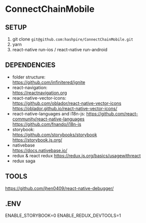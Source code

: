 # ConnectChainMobile
## SETUP
1. git clone `git@github.com:hashpire/ConnectChainMobile.git`
2. yarn
3. react-native run-ios / react-native run-android

## DEPENDENCIES
- folder structure:  
https://github.com/infinitered/ignite
- react-navigation:  
https://reactnavigation.org
- react-native-vector-icons:  
https://github.com/oblador/react-native-vector-icons  
https://oblador.github.io/react-native-vector-icons/
- react-native-languages and i18n-js: 
 https://github.com/react-community/react-native-languages  
 https://github.com/fnando/i18n-js
- storybook:  
https://github.com/storybooks/storybook  
https://storybook.js.org/
- nativebase  
https://docs.nativebase.io/
- redux & react redux
https://redux.js.org/basics/usagewithreact  
- redux saga



## TOOLS
https://github.com/jhen0409/react-native-debugger/

## .ENV
ENABLE_STORYBOOK=0
ENABLE_REDUX_DEVTOOLS=1
